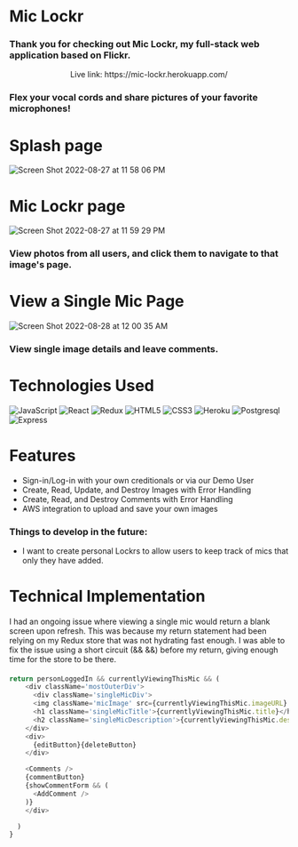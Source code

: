 # Mic Lockr
### Thank you for checking out Mic Lockr, my full-stack web application based on Flickr.

<p align="center">Live link: https://mic-lockr.herokuapp.com/</p>

### Flex your vocal cords and share pictures of your favorite microphones!
####


# Splash page
![Screen Shot 2022-08-27 at 11 58 06 PM](https://user-images.githubusercontent.com/97048214/187061719-1543cd69-736b-43a8-a6de-b429c33cc17b.png)

# Mic Lockr page
![Screen Shot 2022-08-27 at 11 59 29 PM](https://user-images.githubusercontent.com/97048214/187061756-eec708bf-6a81-4749-8171-142c74896edc.png)

### View photos from all users, and click them to navigate to that image's page.


# View a Single Mic Page
![Screen Shot 2022-08-28 at 12 00 35 AM](https://user-images.githubusercontent.com/97048214/187061774-2b794cee-460b-46af-b53e-9bfc56b308c0.png)


### View single image details and leave comments.


# Technologies Used
![JavaScript](https://img.shields.io/badge/javascript-%23323330.svg?style=for-the-badge&logo=javascript&logoColor=%23F7DF1E)
![React](https://img.shields.io/badge/react-%2320232a.svg?style=for-the-badge&logo=react&logoColor=%2361DAFB)
![Redux](https://img.shields.io/badge/redux-%23593d88.svg?style=for-the-badge&logo=redux&logoColor=white)
![HTML5](https://img.shields.io/badge/html5-%23E34F26.svg?style=for-the-badge&logo=html5&logoColor=white)
![CSS3](https://img.shields.io/badge/css3-%231572B6.svg?style=for-the-badge&logo=css3&logoColor=white)
![Heroku](https://img.shields.io/badge/heroku-%23430098.svg?style=for-the-badge&logo=heroku&logoColor=white)
![Postgresql](https://img.shields.io/badge/PostgreSQL-316192?style=for-the-badge&logo=postgresql&logoColor=white)
![Express](https://img.shields.io/badge/Express.js-404D59?style=for-the-badge)

# Features
* Sign-in/Log-in with your own creditionals or via our Demo User
* Create, Read, Update, and Destroy Images with Error Handling
* Create, Read, and Destroy Comments with Error Handling
* AWS integration to upload and save your own images
### Things to develop in the future:
* I want to create personal Lockrs to allow users to keep track of mics that only they have added.



# Technical Implementation

####
I had an ongoing issue where viewing a single mic would return a blank screen upon refresh. This was because my return statement had been relying on my Redux store that was not hydrating fast enough. I was able to fix the issue using a short circuit (&& &&) before my return, giving enough time for the store to be there. 
####

```js
return personLoggedIn && currentlyViewingThisMic && (
    <div className='mostOuterDiv'>
      <div className='singleMicDiv'>
      <img className='micImage' src={currentlyViewingThisMic.imageURL} alt={currentlyViewingThisMic.title}  onClick={() => history.push('/')}></img>
      <h1 className='singleMicTitle'>{currentlyViewingThisMic.title}</h1>
      <h2 className='singleMicDescription'>{currentlyViewingThisMic.description}</h2>
    </div>
    <div>
      {editButton}{deleteButton}
    </div>

    <Comments />
    {commentButton}
    {showCommentForm && (
      <AddComment />
    )}
    </div>

  )
}

```

